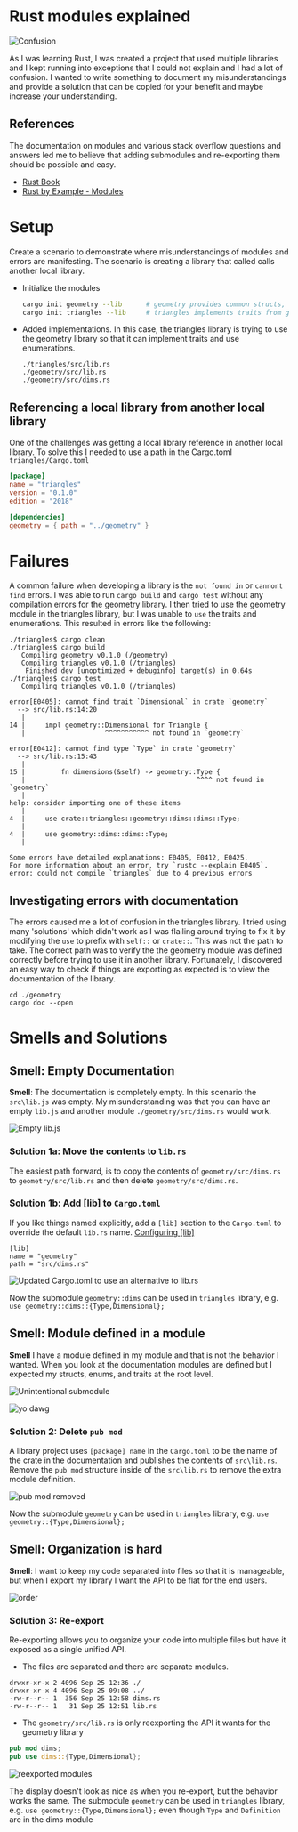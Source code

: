 # Rust modules explained
![Confusion](woah.jpg)

As I was learning Rust, I was created a project that used multiple libraries and I kept running into exceptions that I could not explain and I had a lot of confusion. I wanted to write something to document my misunderstandings and provide a solution that can be copied for your benefit and maybe increase your understanding. 

## References
The documentation on modules and various stack overflow questions and answers led me to believe that adding submodules and re-exporting them should be possible and easy.
* [Rust Book](https://doc.rust-lang.org/book/ch07-00-managing-growing-projects-with-packages-crates-and-modules.html)
* [Rust by Example - Modules](https://doc.rust-lang.org/stable/rust-by-example/mod.html)

# Setup
Create a scenario to demonstrate where misunderstandings of modules and errors are manifesting. The scenario is creating a library that called calls another local library. 
* Initialize the modules
  ```bash
  cargo init geometry --lib      # geometry provides common structs, enums, and traits
  cargo init triangles --lib     # triangles implements traits from geometry
  ```
* Added implementations. In this case, the triangles library is trying to use the geometry library so that it can implement traits and use enumerations.
  ```
  ./triangles/src/lib.rs
  ./geometry/src/lib.rs
  ./geometry/src/dims.rs
  ```
## Referencing a local library from another local library
One of the challenges was getting a local library reference in another local library. To solve this I needed to use a path in the Cargo.toml
`triangles/Cargo.toml`
```toml
[package]
name = "triangles"
version = "0.1.0"
edition = "2018"

[dependencies]
geometry = { path = "../geometry" }
```

# Failures
A common failure when developing a library is the `not found in` or `cannont find` errors. I was able to run `cargo build` and `cargo test` without any compilation errors for the geometry library. I then tried to use the geometry module in the triangles library, but I was unable to `use` the traits and enumerations. This resulted in errors like the following:
  ```
  ./triangles$ cargo clean
  ./triangles$ cargo build
     Compiling geometry v0.1.0 (/geometry)
     Compiling triangles v0.1.0 (/triangles)
      Finished dev [unoptimized + debuginfo] target(s) in 0.64s
  ./triangles$ cargo test
     Compiling triangles v0.1.0 (/triangles)

  error[E0405]: cannot find trait `Dimensional` in crate `geometry`
    --> src/lib.rs:14:20
     |
  14 |     impl geometry::Dimensional for Triangle {
     |                    ^^^^^^^^^^^ not found in `geometry`

  error[E0412]: cannot find type `Type` in crate `geometry`
    --> src/lib.rs:15:43
     |
  15 |         fn dimensions(&self) -> geometry::Type {
     |                                           ^^^^ not found in `geometry`
     |
  help: consider importing one of these items
     |
  4  |     use crate::triangles::geometry::dims::dims::Type;
     |
  4  |     use geometry::dims::dims::Type;
     |

  Some errors have detailed explanations: E0405, E0412, E0425.
  For more information about an error, try `rustc --explain E0405`.
  error: could not compile `triangles` due to 4 previous errors
  ```
## Investigating errors with documentation
The errors caused me a lot of confusion in the triangles library. I tried using many 'solutions' which didn't work as I was flailing around trying to fix it by modifying the `use` to prefix with `self::` or `crate::`. This was not the path to take. The correct path was to verify the the geometry module was defined correctly before trying to use it in another library. Fortunately, I discovered an easy way to check if things are exporting as expected is to view the documentation of the library.

```
cd ./geometry
cargo doc --open
```

# Smells and Solutions
## Smell: Empty Documentation
**Smell**: The documentation is completely empty. In this scenario the `src\lib.js` was empty. My misunderstanding was that you can have an empty `lib.js` and another module `./geometry/src/dims.rs` would work.

![Empty lib.js](missing_module.gif)

### Solution 1a: Move the contents to `lib.rs`
The easiest path forward, is to copy the contents of `geometry/src/dims.rs` to `geometry/src/lib.rs` and then delete `geometry/src/dims.rs`.

### Solution 1b: Add [lib] to `Cargo.toml`
If you like things named explicitly, add a `[lib]` section to the `Cargo.toml` to override the default `lib.rs` name. [Configuring [lib]](https://doc.rust-lang.org/cargo/reference/cargo-targets.html#configuring-a-target)
```
[lib]
name = "geometry"
path = "src/dims.rs"
```
![Updated Cargo.toml to use an alternative to lib.rs](docs02.png)

Now the submodule `geometry::dims` can be used in `triangles` library, e.g. `use geometry::dims::{Type,Dimensional};`

## Smell: Module defined in a module
**Smell** I have a module defined in my module and that is not the behavior I wanted. When you look at the documentation modules are defined but I expected my structs, enums, and traits at the root level.

![Unintentional submodule](docs03.png)

![yo dawg](yodawg.jpg)

### Solution 2: Delete `pub mod`
A library project uses `[package] name` in the `Cargo.toml` to be the name of the crate in the documentation and publishes the contents of `src\lib.rs`. Remove the `pub mod` structure inside of the `src\lib.rs` to remove the extra module definition.

![pub mod removed](docs04.png)

Now the submodule `geometry` can be used in `triangles` library, e.g. `use geometry::{Type,Dimensional};`

## Smell: Organization is hard
**Smell**: I want to keep my code separated into files so that it is manageable, but when I export my library I want the API to be flat for the end users.

![order](order.jpg)

### Solution 3: Re-export
Re-exporting allows you to organize your code into multiple files but have it exposed as a single unified API. 
* The files are separated and there are separate modules.
```
drwxr-xr-x 2 4096 Sep 25 12:36 ./
drwxr-xr-x 4 4096 Sep 25 09:08 ../
-rw-r--r-- 1  356 Sep 25 12:58 dims.rs
-rw-r--r-- 1   31 Sep 25 12:51 lib.rs
```
* The `geometry/src/lib.rs` is only reexporting the API it wants for the geometry library
```rust
pub mod dims;
pub use dims::{Type,Dimensional};
```

![reexported modules](docs05.png)

The display doesn't look as nice as when you re-export, but the behavior works the same. The submodule `geometry` can be used in `triangles` library, e.g. `use geometry::{Type,Dimensional};` even though `Type` and `Definition` are in the dims module
